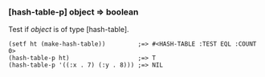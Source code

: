 ### [hash-table-p] object => boolean

Test if *object* is of type [hash-table].

~~~
(setf ht (make-hash-table))         ;=> #<HASH-TABLE :TEST EQL :COUNT 0>
(hash-table-p ht)                   ;=> T
(hash-table-p '((:x . 7) (:y . 8))) ;=> NIL
~~~
